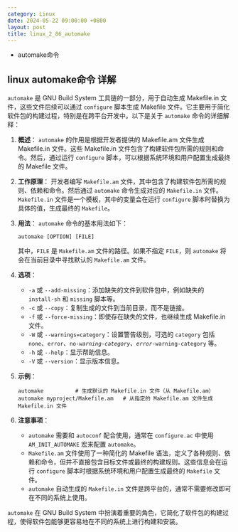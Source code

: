 ```yaml
---
category: Linux
date: 2024-05-22 09:00:00 +0800
layout: post
title: linux_2_86_automake
---
```


+ automake命令

## linux automake命令 详解

`automake` 是 GNU Build System 工具链的一部分，用于自动生成 Makefile.in 文件，这些文件后续可以通过 `configure` 脚本生成 Makefile 文件。它主要用于简化软件包的构建过程，特别是在跨平台开发中。以下是关于 `automake` 命令的详细解释：

1. **概述**：
   `automake` 的作用是根据开发者提供的 Makefile.am 文件生成 Makefile.in 文件。这些 Makefile.in 文件包含了构建软件包所需的规则和命令。然后，通过运行 `configure` 脚本，可以根据系统环境和用户配置生成最终的 Makefile 文件。

2. **工作原理**：
   开发者编写 `Makefile.am` 文件，其中包含了构建软件包所需的规则、依赖和命令。然后通过 `automake` 命令生成对应的 `Makefile.in` 文件。`Makefile.in` 文件是一个模板，其中的变量会在运行 `configure` 脚本时替换为具体的值，生成最终的 `Makefile`。

3. **用法**：
   `automake` 命令的基本用法如下：
   ```
   automake [OPTION] [FILE]
   ```
   其中，`FILE` 是 `Makefile.am` 文件的路径。如果不指定 `FILE`，则 `automake` 将会在当前目录中寻找默认的 `Makefile.am` 文件。

4. **选项**：
   - `-a` 或 `--add-missing`：添加缺失的文件到软件包中，例如缺失的 `install-sh` 和 `missing` 脚本等。
   - `-c` 或 `--copy`：复制生成的文件到当前目录，而不是链接。
   - `-f` 或 `--force-missing`：即使存在缺失的文件，也继续生成 Makefile.in 文件。
   - `-W` 或 `--warnings=category`：设置警告级别，可选的 `category` 包括 `none`、`error`、`no-`*`warning-category`、`error-`*`warning-category` 等。
   - `-h` 或 `--help`：显示帮助信息。
   - `-V` 或 `--version`：显示版本信息。

5. **示例**：
   ```
   automake          # 生成默认的 Makefile.in 文件（从 Makefile.am）
   automake myproject/Makefile.am   # 从指定的 Makefile.am 文件生成 Makefile.in 文件
   ```

6. **注意事项**：
   - `automake` 需要和 `autoconf` 配合使用，通常在 `configure.ac` 中使用 `AM_INIT_AUTOMAKE` 宏来配置 `automake`。
   - `Makefile.am` 文件使用了一种简化的 Makefile 语法，定义了各种规则、依赖和命令，但并不直接包含目标文件或最终的构建规则。这些信息会在运行 `configure` 脚本时根据系统环境和用户配置生成最终的 `Makefile` 文件。
   - `automake` 自动生成的 `Makefile.in` 文件是跨平台的，通常不需要修改即可在不同的系统上使用。

`automake` 在 GNU Build System 中扮演着重要的角色，它简化了软件包的构建过程，使得软件包能够更容易地在不同的系统上进行构建和安装。